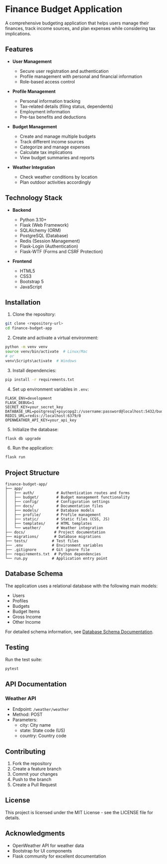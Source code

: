 # Finance Budget Application

A comprehensive budgeting application that helps users manage their finances, track income sources, and plan expenses while considering tax implications.

## Features

- **User Management**
  - Secure user registration and authentication
  - Profile management with personal and financial information
  - Role-based access control

- **Profile Management**
  - Personal information tracking
  - Tax-related details (filing status, dependents)
  - Employment information
  - Pre-tax benefits and deductions

- **Budget Management**
  - Create and manage multiple budgets
  - Track different income sources
  - Categorize and manage expenses
  - Calculate tax implications
  - View budget summaries and reports

- **Weather Integration**
  - Check weather conditions by location
  - Plan outdoor activities accordingly

## Technology Stack

- **Backend**
  - Python 3.10+
  - Flask (Web Framework)
  - SQLAlchemy (ORM)
  - PostgreSQL (Database)
  - Redis (Session Management)
  - Flask-Login (Authentication)
  - Flask-WTF (Forms and CSRF Protection)

- **Frontend**
  - HTML5
  - CSS3
  - Bootstrap 5
  - JavaScript

## Installation

1. Clone the repository:
```bash
git clone <repository-url>
cd finance-budget-app
```

2. Create and activate a virtual environment:
```bash
python -m venv venv
source venv/bin/activate  # Linux/Mac
# or
venv\Scripts\activate  # Windows
```

3. Install dependencies:
```bash
pip install -r requirements.txt
```

4. Set up environment variables in `.env`:
```env
FLASK_ENV=development
FLASK_DEBUG=1
SECRET_KEY=your_secret_key
DATABASE_URL=postgresql+psycopg2://username:password@localhost:5432/budget_db
REDIS_URL=redis://localhost:6379/0
OPENWEATHER_API_KEY=your_api_key
```

5. Initialize the database:
```bash
flask db upgrade
```

6. Run the application:
```bash
flask run
```

## Project Structure

```
finance-budget-app/
├── app/
│   ├── auth/          # Authentication routes and forms
│   ├── budget/        # Budget management functionality
│   ├── config/        # Configuration settings
│   ├── docs/          # Documentation files
│   ├── models/        # Database models
│   ├── profile/       # Profile management
│   ├── static/        # Static files (CSS, JS)
│   ├── templates/     # HTML templates
│   └── weather/       # Weather integration
├── docs/             # Project documentation
├── migrations/       # Database migrations
├── tests/           # Test files
├── .env             # Environment variables
├── .gitignore       # Git ignore file
├── requirements.txt  # Python dependencies
└── run.py           # Application entry point
```

## Database Schema

The application uses a relational database with the following main models:
- Users
- Profiles
- Budgets
- Budget Items
- Gross Income
- Other Income

For detailed schema information, see [Database Schema Documentation](docs/database_schema.md).

## Testing

Run the test suite:
```bash
pytest
```

## API Documentation

### Weather API
- Endpoint: `/weather/weather`
- Method: POST
- Parameters:
  - city: City name
  - state: State code (US)
  - country: Country code

## Contributing

1. Fork the repository
2. Create a feature branch
3. Commit your changes
4. Push to the branch
5. Create a Pull Request

## License

This project is licensed under the MIT License - see the LICENSE file for details.

## Acknowledgments

- OpenWeather API for weather data
- Bootstrap for UI components
- Flask community for excellent documentation
